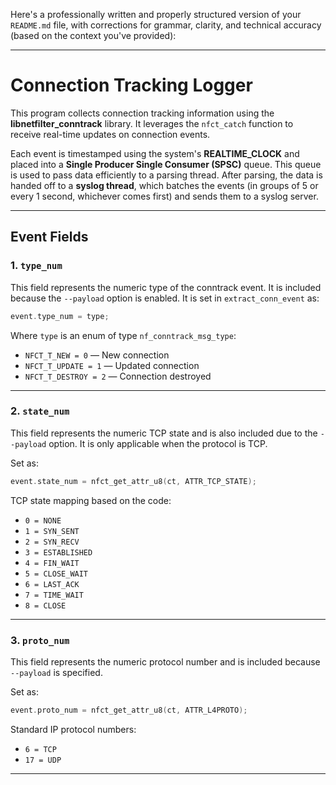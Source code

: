 Here's a professionally written and properly structured version of your `README.md` file, with corrections for grammar, clarity, and technical accuracy (based on the context you've provided):

---

# Connection Tracking Logger

This program collects connection tracking information using the **libnetfilter\_conntrack** library. It leverages the `nfct_catch` function to receive real-time updates on connection events.

Each event is timestamped using the system's **REALTIME\_CLOCK** and placed into a **Single Producer Single Consumer (SPSC)** queue. This queue is used to pass data efficiently to a parsing thread. After parsing, the data is handed off to a **syslog thread**, which batches the events (in groups of 5 or every 1 second, whichever comes first) and sends them to a syslog server.

---

## Event Fields

### 1. `type_num`

This field represents the numeric type of the conntrack event. It is included because the `--payload` option is enabled. It is set in `extract_conn_event` as:

```c
event.type_num = type;
```

Where `type` is an enum of type `nf_conntrack_msg_type`:

* `NFCT_T_NEW = 0` — New connection
* `NFCT_T_UPDATE = 1` — Updated connection
* `NFCT_T_DESTROY = 2` — Connection destroyed

---

### 2. `state_num`

This field represents the numeric TCP state and is also included due to the `--payload` option. It is only applicable when the protocol is TCP.

Set as:

```c
event.state_num = nfct_get_attr_u8(ct, ATTR_TCP_STATE);
```

TCP state mapping based on the code:

* `0 = NONE`
* `1 = SYN_SENT`
* `2 = SYN_RECV`
* `3 = ESTABLISHED`
* `4 = FIN_WAIT`
* `5 = CLOSE_WAIT`
* `6 = LAST_ACK`
* `7 = TIME_WAIT`
* `8 = CLOSE`

---

### 3. `proto_num`

This field represents the numeric protocol number and is included because `--payload` is specified.

Set as:

```c
event.proto_num = nfct_get_attr_u8(ct, ATTR_L4PROTO);
```

Standard IP protocol numbers:

* `6 = TCP`
* `17 = UDP`

---


